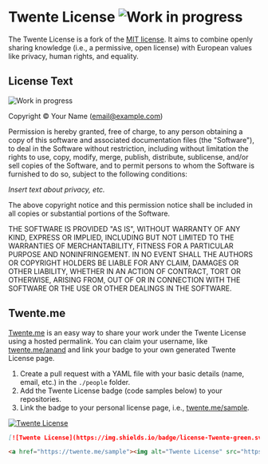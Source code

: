 # Twente License ![Work in progress](https://img.shields.io/badge/work%20in-progress-green.svg)

The Twente License is a fork of the [MIT license](https://opensource.org/licenses/MIT). It aims to combine openly sharing knowledge (i.e., a permissive, open license) with European values like privacy, human rights, and equality.

## License Text

![Work in progress](https://img.shields.io/badge/this%20section%20is%20a-work%20in%20progress-green.svg)

Copyright &copy; Your Name (email@example.com)

Permission is hereby granted, free of charge, to any person obtaining a copy of this software and associated documentation files (the "Software"), to deal in the Software without restriction, including without limitation the rights to use, copy, modify, merge, publish, distribute, sublicense, and/or sell copies of the Software, and to permit persons to whom the Software is furnished to do so, subject to the following conditions:

*Insert text about privacy, etc.*

The above copyright notice and this permission notice shall be included in all copies or substantial portions of the Software.

THE SOFTWARE IS PROVIDED "AS IS", WITHOUT WARRANTY OF ANY KIND, EXPRESS OR IMPLIED, INCLUDING BUT NOT LIMITED TO THE WARRANTIES OF MERCHANTABILITY, FITNESS FOR A PARTICULAR PURPOSE AND NONINFRINGEMENT. IN NO EVENT SHALL THE AUTHORS OR COPYRIGHT HOLDERS BE LIABLE FOR ANY CLAIM, DAMAGES OR OTHER LIABILITY, WHETHER IN AN ACTION OF CONTRACT, TORT OR OTHERWISE, ARISING FROM, OUT OF OR IN CONNECTION WITH THE SOFTWARE OR THE USE OR OTHER DEALINGS IN THE SOFTWARE.

## Twente.me

[Twente.me](https://twente.me) is an easy way to share your work under the Twente License using a hosted permalink. You can claim your username, like [twente.me/anand](https://twente.me/anand) and link your badge to your own generated Twente License page.

1. Create a pull request with a YAML file with your basic details (name, email, etc.) in the `./people` folder.
2. Add the Twente License badge (code samples below) to your repositories.
3. Link the badge to your personal license page, i.e., [twente.me/sample](https://twente.me/sample).

[![Twente License](https://img.shields.io/badge/license-Twente-green.svg)](https://twente.me/sample)

```md
[![Twente License](https://img.shields.io/badge/license-Twente-green.svg)](https://twente.me/sample)
```

```html
<a href="https://twente.me/sample"><img alt="Twente License" src="https://img.shields.io/badge/license-Twente-green.svg"></a>
```
